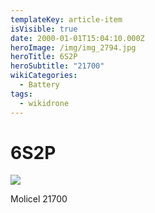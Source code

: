 ```yaml
---
templateKey: article-item
isVisible: true
date: 2000-01-01T15:04:10.000Z
heroImage: /img/img_2794.jpg
heroTitle: 6S2P
heroSubtitle: "21700"
wikiCategories:
  - Battery
tags:
  - wikidrone
---
```

# 6S2P

![](/img/img_2792.jpg)

Molicel 21700


![]()